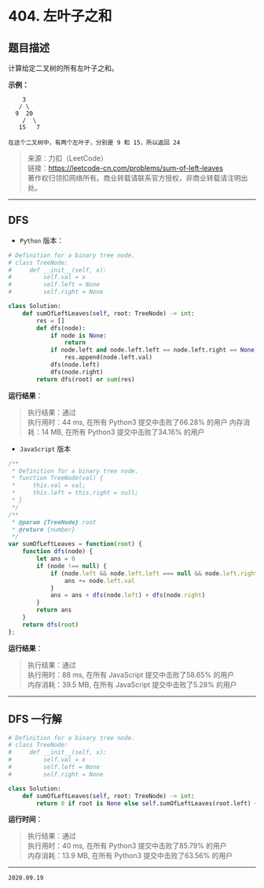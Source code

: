 # 404. 左叶子之和

## 题目描述

计算给定二叉树的所有左叶子之和。

**示例：**

```text
    3
   / \
  9  20
    /  \
   15   7

在这个二叉树中，有两个左叶子，分别是 9 和 15，所以返回 24
```

> 来源：力扣（LeetCode）  
> 链接：<https://leetcode-cn.com/problems/sum-of-left-leaves>  
> 著作权归领扣网络所有。商业转载请联系官方授权，非商业转载请注明出处。

---

## DFS

- `Python` 版本：

```python
# Definition for a binary tree node.
# class TreeNode:
#     def __init__(self, x):
#         self.val = x
#         self.left = None
#         self.right = None

class Solution:
    def sumOfLeftLeaves(self, root: TreeNode) -> int:
        res = []
        def dfs(node):
            if node is None:
                return
            if node.left and node.left.left == node.left.right == None:
                res.append(node.left.val)
            dfs(node.left)
            dfs(node.right)
        return dfs(root) or sum(res)
```

**运行结果**：

> 执行结果：通过  
> 执行用时：44 ms, 在所有 Python3 提交中击败了66.28% 的用户
> 内存消耗：14 MB, 在所有 Python3 提交中击败了34.16% 的用户

- `JavaScript` 版本

```javascript
/**
 * Definition for a binary tree node.
 * function TreeNode(val) {
 *     this.val = val;
 *     this.left = this.right = null;
 * }
 */
/**
 * @param {TreeNode} root
 * @return {number}
 */
var sumOfLeftLeaves = function(root) {
    function dfs(node) {
        let ans = 0
        if (node !== null) {
            if (node.left && node.left.left === null && node.left.right === null) {
                ans += node.left.val
            }
            ans = ans + dfs(node.left) + dfs(node.right)
        }
        return ans
    }
    return dfs(root)
};
```

**运行结果**：

> 执行结果：通过  
> 执行用时：88 ms, 在所有 JavaScript 提交中击败了58.65% 的用户  
> 内存消耗：39.5 MB, 在所有 JavaScript 提交中击败了5.28% 的用户

---

## DFS 一行解

```python
# Definition for a binary tree node.
# class TreeNode:
#     def __init__(self, x):
#         self.val = x
#         self.left = None
#         self.right = None

class Solution:
    def sumOfLeftLeaves(self, root: TreeNode) -> int:
        return 0 if root is None else self.sumOfLeftLeaves(root.left) + self.sumOfLeftLeaves(root.right) + (root.left.val if root.left and root.left.left == root.left.right == None else 0)
```

**运行时间**：

> 执行结果：通过  
> 执行用时：40 ms, 在所有 Python3 提交中击败了85.79% 的用户  
> 内存消耗：13.9 MB, 在所有 Python3 提交中击败了63.56% 的用户

---

`2020.09.19`
